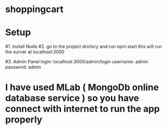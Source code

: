 # shoppingcart
# Setup

#1. Install Node
#2. go to the project drictory and run
   npm start
   this will run the surver at localhost:3000
   
   
#3. Admin Panel login: localhost:3000/admin/login
   username: admin  password: admin
   
# I have used MLab ( MongoDb online database service ) so you have connect with internet to run the app properly
   


